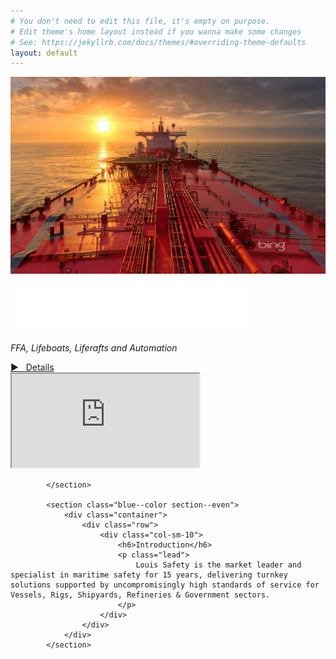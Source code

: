```yaml
---
# You don't need to edit this file, it's empty on purpose.
# Edit theme's home layout instead if you wanna make some changes
# See: https://jekyllrb.com/docs/themes/#overriding-theme-defaults
layout: default
---
```


<div class="main-container">
		<section class="height-100 imagebg cover cover-1 parallax" data-overlay="3">
				<div class="background-image-holder">
					<img alt="image" src="/assets/img/hero1.jpg">
				</div>
				<div class="container pos-vertical-center">
					<div class="row">
						<div class="col-sm-6 text-right text-center-xs">
							<img class="logo" alt="Pillar" src="/assets/img/logo_large.png">
						</div>
						<div class="col-sm-6 text-center-xs">
							<p class="lead">
								<em>FFA, Lifeboats, Liferafts and Automation </em> <br>
							</p>
						</div>
					</div>
					<div class="row">
						<div class="col-sm-12 text-center">
							<div class="modal-instance modal-video-1">
								<a class="btn btn--primary vpe" href="services.html">
									<span class="btn__text">
										► &nbsp; Details
									</span>
								</a>
								<div class="modal-container">
									<div class="modal-content bg-dark" data-width="100%" data-height="80%">
										<iframe allowfullscreen="allowfullscreen" src="https://player.vimeo.com/video/165428278?autoplay=1"></iframe>
									</div>
								</div>
							</div>
						</div>
					</div>
				</div>

			</section>

			<section class="blue--color section--even">
				<div class="container">
					<div class="row">
						<div class="col-sm-10">
							<h6>Introduction</h6>
							<p class="lead">
								Louis Safety is the market leader and specialist in maritime safety for 15 years, delivering turnkey solutions supported by uncompromisingly high standards of service for Vessels, Rigs, Shipyards, Refineries & Government sectors.
							</p>
						</div>
					</div>
				</div>
			</section>
